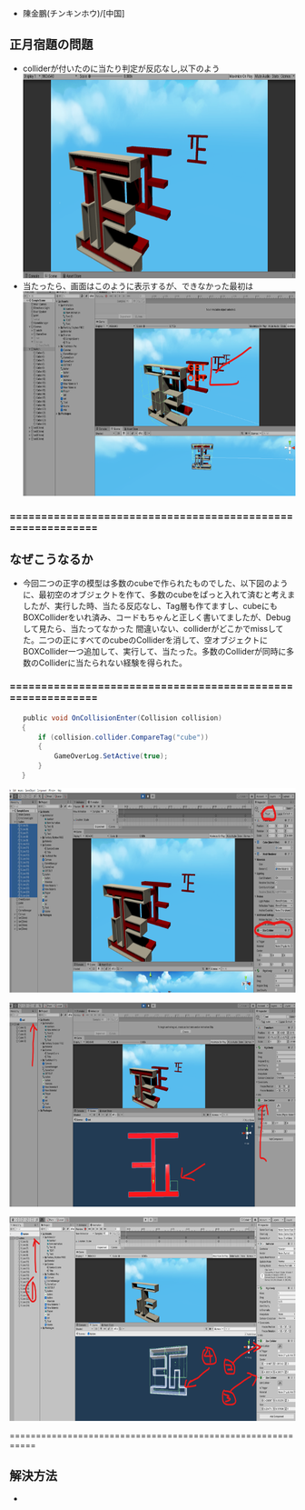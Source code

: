 
- 陳金鵬(チンキンホウ)/[中国]

## 正月宿題の問題

- colliderが付いたのに当たり判定が反応なし,以下のよう
[<img src="images/sei-1.png" alt="" style="height: 360px">]()
- 当たったら、画面はこのように表示するが、できなかった最初は
[<img src="images/sei-6.png" alt="" style="height: 360px">]()

### ===========================================================

## なぜこうなるか

- 今回二つの正字の模型は多数のcubeで作られたものでした、以下図のように、最初空のオブジェクトを作て、多数のcubeをぱっと入れて済むと考えましたが、実行した時、当たる反応なし、Tag層も作てますし、cubeにもBOXColliderをいれ済み、コードもちゃんと正しく書いてましたが、Debugして見たら、当たってなかった
間違いない、colliderがどこかでmissしてた。二つの正にすべてのcubeのColliderを消して、空オブジェクトにBOXCollider一つ追加して、実行して、当たった。多数のColliderが同時に多数のColliderに当たられない経験を得られた。
### ===========================================================
```cs
　　public void OnCollisionEnter(Collision collision)
   {
       if (collision.collider.CompareTag("cube"))
       {
           GameOverLog.SetActive(true);
       }
   }
```

   [<img src="images/sei-2.png" alt="" style="height: 360px">]()

   [<img src="images/sei-4.png" alt="" style="height: 360px">]()

   [<img src="images/sei-5.png" alt="" style="height: 360px">]()

===========================================================

## 解決方法

-
